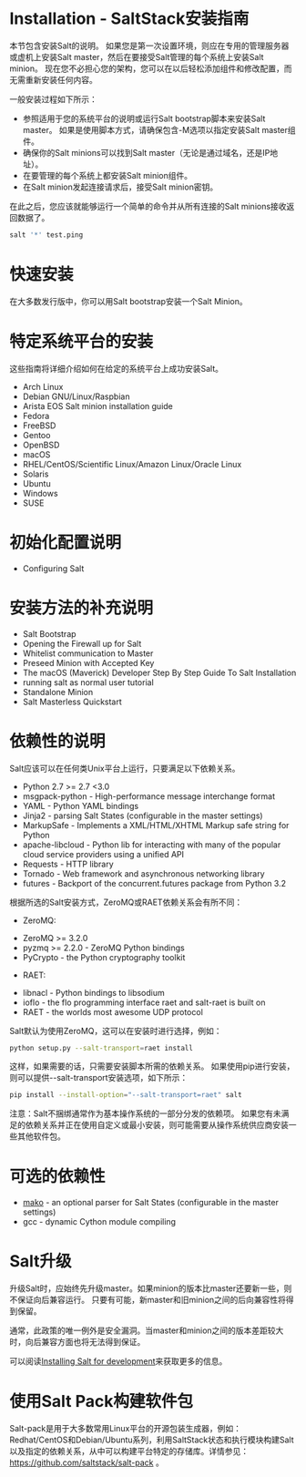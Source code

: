 # Installation - SaltStack安装指南

本节包含安装Salt的说明。 如果您是第一次设置环境，则应在专用的管理服务器或虚机上安装Salt master，然后在要接受Salt管理的每个系统上安装Salt minion。 现在您不必担心您的架构，您可以在以后轻松添加组件和修改配置，而无需重新安装任何内容。

一般安装过程如下所示：
- 参照适用于您的系统平台的说明或运行Salt bootstrap脚本来安装Salt master。 如果是使用脚本方式，请确保包含-M选项以指定安装Salt master组件。
- 确保你的Salt minions可以找到Salt master（无论是通过域名，还是IP地址）。
- 在要管理的每个系统上都安装Salt minion组件。
- 在Salt minion发起连接请求后，接受Salt minion密钥。

在此之后，您应该就能够运行一个简单的命令并从所有连接的Salt minions接收返回数据了。
``` bash
salt '*' test.ping
```

# 快速安装
在大多数发行版中，你可以用Salt bootstrap安装一个Salt Minion。

# 特定系统平台的安装
这些指南将详细介绍如何在给定的系统平台上成功安装Salt。
- Arch Linux
- Debian GNU/Linux/Raspbian
- Arista EOS Salt minion installation guide
- Fedora
- FreeBSD
- Gentoo
- OpenBSD
- macOS
- RHEL/CentOS/Scientific Linux/Amazon Linux/Oracle Linux
- Solaris
- Ubuntu
- Windows
- SUSE

# 初始化配置说明
- Configuring Salt

# 安装方法的补充说明
- Salt Bootstrap
- Opening the Firewall up for Salt
- Whitelist communication to Master
- Preseed Minion with Accepted Key
- The macOS (Maverick) Developer Step By Step Guide To Salt Installation
- running salt as normal user tutorial
- Standalone Minion
- Salt Masterless Quickstart

# 依赖性的说明
Salt应该可以在任何类Unix平台上运行，只要满足以下依赖关系。
- Python 2.7 >= 2.7 <3.0
- msgpack-python - High-performance message interchange format
- YAML - Python YAML bindings
- Jinja2 - parsing Salt States (configurable in the master settings)
- MarkupSafe - Implements a XML/HTML/XHTML Markup safe string for Python
- apache-libcloud - Python lib for interacting with many of the popular cloud service providers using a unified
API
- Requests - HTTP library
- Tornado - Web framework and asynchronous networking library
- futures - Backport of the concurrent.futures package from Python 3.2

根据所选的Salt安装方式，ZeroMQ或RAET依赖关系会有所不同：
+ ZeroMQ:
 - ZeroMQ >= 3.2.0
 - pyzmq >= 2.2.0 - ZeroMQ Python bindings
 - PyCrypto - the Python cryptography toolkit

+ RAET:
 - libnacl - Python bindings to libsodium
 - ioflo - the flo programming interface raet and salt-raet is built on
 - RAET - the worlds most awesome UDP protocol

Salt默认为使用ZeroMQ，这可以在安装时进行选择，例如：
``` bash
python setup.py --salt-transport=raet install
```
这样，如果需要的话，只需要安装脚本所需的依赖关系。
如果使用pip进行安装，则可以提供--salt-transport安装选项，如下所示：
``` bash
pip install --install-option="--salt-transport=raet" salt
```
注意：Salt不捆绑通常作为基本操作系统的一部分分发的依赖项。 如果您有未满足的依赖关系并正在使用自定义或最小安装，则可能需要从操作系统供应商安装一些其他软件包。

# 可选的依赖性
- [mako](http://www.makotemplates.org/) - an optional parser for Salt States (configurable in the master settings)
- gcc - dynamic Cython module compiling

# Salt升级
升级Salt时，应始终先升级master。如果minion的版本比master还要新一些，则不保证向后兼容运行。
只要有可能，新master和旧minion之间的后向兼容性将得到保留。

通常，此政策的唯一例外是安全漏洞。当master和minion之间的版本差距较大时，向后兼容方面也将无法得到保证。

可以阅读[Installing Salt for development](https://docs.saltstack.com/en/latest/topics/development/hacking.html#installing-for-development)来获取更多的信息。

# 使用Salt Pack构建软件包
Salt-pack是用于大多数常用Linux平台的开源包装生成器，例如：Redhat/CentOS和Debian/Ubuntu系列，利用SaltStack状态和执行模块构建Salt以及指定的依赖关系，从中可以构建平台特定的存储库。详情参见：https://github.com/saltstack/salt-pack 。
